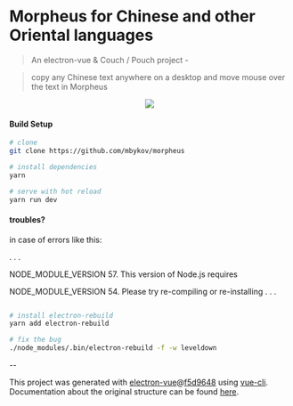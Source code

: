# Morpheus for Chinese and other Oriental languages

> An electron-vue & Couch / Pouch project -

> copy any Chinese text anywhere on a desktop and move mouse over the text in Morpheus

 <p align="center"><img src="./blob/master/static/screen.gif" /></p>

#### Build Setup

``` bash
# clone
git clone https://github.com/mbykov/morpheus

# install dependencies
yarn

# serve with hot reload
yarn run dev

```

#### troubles?

in case of errors like this:

. . .

NODE_MODULE_VERSION 57. This version of Node.js requires

NODE_MODULE_VERSION 54. Please try re-compiling or re-installing
. . .

``` bash

# install electron-rebuild
yarn add electron-rebuild

# fix the bug
./node_modules/.bin/electron-rebuild -f -w leveldown

```

--

This project was generated with [electron-vue](https://github.com/SimulatedGREG/electron-vue)@[f5d9648](https://github.com/SimulatedGREG/electron-vue/tree/f5d9648e169a3efef53159823cc7a4c7eb7221d1) using [vue-cli](https://github.com/vuejs/vue-cli). Documentation about the original structure can be found [here](https://simulatedgreg.gitbooks.io/electron-vue/content/index.html).
